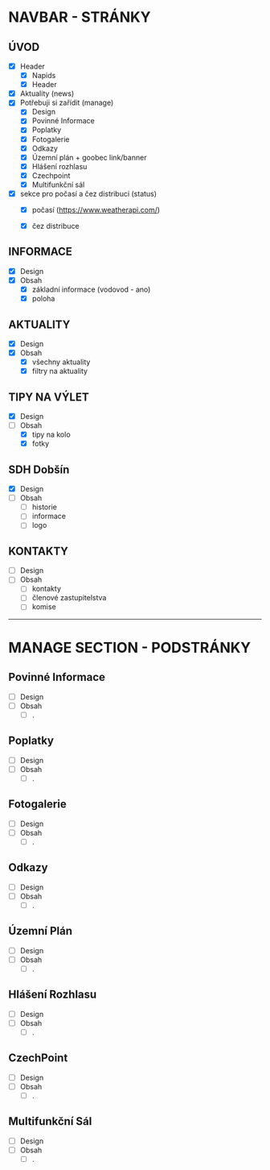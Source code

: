 # NAVBAR - STRÁNKY

## ÚVOD
- [x] Header
    - [x] Napids
    - [x] Header
- [x] Aktuality (news)
- [x] Potřebuji si zařídit (manage)
    - [x] Design
    - [x] Povinné Informace
    - [x] Poplatky
    - [x] Fotogalerie
    - [x] Odkazy
    - [x] Územní plán + goobec link/banner
    - [x] Hlášení rozhlasu
    - [x] Czechpoint
    - [x] Multifunkční sál

- [x] sekce pro počasí a čez distribuci (status)
    - [x] počasí (https://www.weatherapi.com/)
    - [x] čez distribuce


## INFORMACE
- [x] Design
- [x] Obsah
    - [x] základní informace (vodovod - ano)
    - [x] poloha

## AKTUALITY
- [x] Design
- [x] Obsah
    - [x] všechny aktuality
    - [x] filtry na aktuality

## TIPY NA VÝLET
- [x] Design
- [ ] Obsah
    - [x] tipy na kolo
    - [x] fotky

## SDH Dobšín
- [x] Design
- [ ] Obsah
    - [ ] historie
    - [ ] informace
    - [ ] logo

## KONTAKTY
- [ ] Design
- [ ] Obsah
    - [ ] kontakty
    - [ ] členové zastupitelstva
    - [ ] komise

---
# MANAGE SECTION - PODSTRÁNKY


## Povinné Informace
- [ ] Design
- [ ] Obsah
    - [ ] .

## Poplatky
- [ ] Design
- [ ] Obsah
    - [ ] .

## Fotogalerie
- [ ] Design
- [ ] Obsah
    - [ ] .

## Odkazy
- [ ] Design
- [ ] Obsah
    - [ ] .

## Územní Plán
- [ ] Design
- [ ] Obsah
    - [ ] .

## Hlášení Rozhlasu
- [ ] Design
- [ ] Obsah
    - [ ] .

## CzechPoint
- [ ] Design
- [ ] Obsah
    - [ ] .

## Multifunkční Sál
- [ ] Design
- [ ] Obsah
    - [ ] .